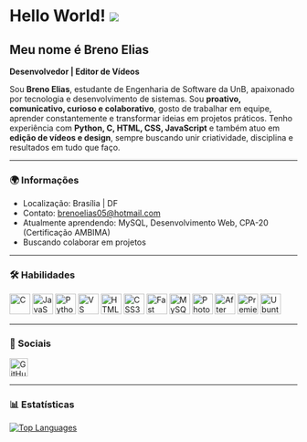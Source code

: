 # Hello World! ![](https://user-images.githubusercontent.com/18350557/176309783-0785949b-9127-417c-8b55-ab5a4333674e.gif)  
## Meu nome é Breno Elias

**Desenvolvedor | Editor de Vídeos**

Sou **Breno Elias**, estudante de Engenharia de Software da UnB, apaixonado por tecnologia e desenvolvimento de sistemas. Sou **proativo, comunicativo, curioso e colaborativo**, gosto de trabalhar em equipe, aprender constantemente e transformar ideias em projetos práticos. Tenho experiência com **Python, C, HTML, CSS, JavaScript** e também atuo em **edição de vídeos e design**, sempre buscando unir criatividade, disciplina e resultados em tudo que faço.

---

### 🌍 Informações
- Localização: Brasília | DF  
- Contato: [brenoelias05@hotmail.com](mailto:brenoelias05@hotmail.com)  
- Atualmente aprendendo: MySQL, Desenvolvimento Web, CPA-20 (Certificação AMBIMA)
- Buscando colaborar em projetos

---

### 🛠 Habilidades

<p align="left">
  <a href="https://docs.microsoft.com/en-us/cpp/?view=msvc-170" target="_blank"><img src="https://raw.githubusercontent.com/danielcranney/readme-generator/main/public/icons/skills/c-colored.svg" alt="C" width="36" height="36"/></a>
  <a href="https://developer.mozilla.org/en-US/docs/Web/JavaScript" target="_blank"><img src="https://raw.githubusercontent.com/danielcranney/readme-generator/main/public/icons/skills/javascript-colored.svg" alt="JavaScript" width="36" height="36"/></a>
  <a href="https://www.python.org/" target="_blank"><img src="https://raw.githubusercontent.com/danielcranney/readme-generator/main/public/icons/skills/python-colored.svg" alt="Python" width="36" height="36"/></a>
  <a href="https://code.visualstudio.com/" target="_blank"><img src="https://raw.githubusercontent.com/danielcranney/readme-generator/main/public/icons/skills/visualstudiocode-colored.svg" alt="VS Code" width="36" height="36"/></a>
  <a href="https://developer.mozilla.org/en-US/docs/Glossary/HTML5" target="_blank"><img src="https://raw.githubusercontent.com/danielcranney/readme-generator/main/public/icons/skills/html5-colored.svg" alt="HTML5" width="36" height="36"/></a>
  <a href="https://www.w3.org/TR/CSS/#css" target="_blank"><img src="https://raw.githubusercontent.com/danielcranney/readme-generator/main/public/icons/skills/css3-colored.svg" alt="CSS3" width="36" height="36"/></a>
  <a href="https://fastapi.tiangolo.com/" target="_blank"><img src="https://raw.githubusercontent.com/danielcranney/readme-generator/main/public/icons/skills/fastapi-colored.svg" alt="Fast API" width="36" height="36"/></a>
  <a href="https://www.mysql.com/" target="_blank"><img src="https://raw.githubusercontent.com/danielcranney/readme-generator/main/public/icons/skills/mysql-colored.svg" alt="MySQL" width="36" height="36"/></a>
  <a href="https://www.adobe.com/products/photoshop.html" target="_blank"><img src="https://raw.githubusercontent.com/danielcranney/readme-generator/main/public/icons/skills/photoshop-colored-dark.svg" alt="Photoshop" width="36" height="36"/></a>
  <a href="https://www.adobe.com/products/aftereffects.html" target="_blank"><img src="https://raw.githubusercontent.com/danielcranney/readme-generator/main/public/icons/skills/aftereffects-colored-dark.svg" alt="After Effects" width="36" height="36"/></a>
  <a href="https://www.adobe.com/products/premiere.html" target="_blank"><img src="https://raw.githubusercontent.com/danielcranney/readme-generator/main/public/icons/skills/premierepro-colored-dark.svg" alt="Premiere Pro" width="36" height="36"/></a>
  <a href="https://ubuntu.com/" target="_blank"><img src="https://raw.githubusercontent.com/danielcranney/readme-generator/main/public/icons/skills/ubuntu-colored.svg" alt="Ubuntu" width="36" height="36"/></a>
</p>

---

### 🔗 Sociais

<p align="left">
  <a href="https://github.com/devvbreno" target="_blank">
    <img src="https://raw.githubusercontent.com/danielcranney/readme-generator/main/public/icons/socials/github.svg" width="32" height="32" alt="GitHub" />
  </a>
</p>

---

### 📊 Estatísticas

<a href="https://github.com/devvbreno" align="left">
  <img src="https://github-readme-stats.vercel.app/api/top-langs/?username=devvbreno&langs_count=10&title_color=0891b2&text_color=ffffff&icon_color=0891b2&bg_color=1c1917&hide_border=true&locale=en&custom_title=Top%20Languages" alt="Top Languages" />
</a>
